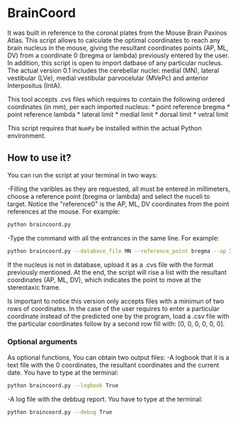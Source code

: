 # BrainCoord

It was built in reference to the coronal plates from the Mouse Brain Paxinos Atlas. This script allows to calculate the optimal coordinates to reach any brain nucleus in the mouse, giving the resultant coordinates points (AP, ML, DV) from a coordinate 0 (bregma or lambda) previously entered by the user. In addition, this script is open to import datbase of any particular nucleus. The actual version 0.1 includes the cerebellar nuclei: medial (MN), lateral vestibular (LVe), medial vestibular parvocelular (MVePc) and anterior Interpositus (IntA).

This tool accepts .cvs files which requires to contain the following ordered coordinates (in mm), per each imported nucleus: 
    * point reference bregma
    * point reference lambda
    * lateral limit 
    * medial limit
    * dorsal limit
    * vetral limit
    
This script requires that `NumPy` be installed within the actual Python environment.

## How to use it?

You can run the script at your terminal in two ways:

-Filling the varibles as they are requested, all must be entered in millimeters, choose a reference point (bregma or lambda) and select the nuceli to target. Notice the "reference0" is the AP, ML, DV coordinates from the point references at the mouse. For example: 

```bash
python braincoord.py
```

-Type the command with all the entrances in the same line. For example:

```bash
python braincoord.py --database_file MN --reference_point bregma --ap 33 --ml 15 --dv 63.7
```

If the nucleus is not in database, upload it as a .cvs file with the format previously mentioned. At the end, the script will rise a list with the resultant coordinates (AP, ML, DV), which indicates the point to move at the stereotaxic frame. 

Is important to notice this version only accepts files with a minimun of two rows of coordinates. In the case of the user  requires to enter a particular coordinate instead of the predicted one by the program, load a .csv file with the particular coordinates follow by a second row fill with: [0, 0, 0, 0, 0, 0]. 

### Optional arguments

As optional functions, You can obtain two output files:
-A logbook that it is a text file with the 0 coordinates, the resultant coordinates and the current date. You have to type at the terminal:

```bash
python braincoord.py --logbook True
```

-A log file with the debbug report. You have to type at the terminal:

```bash
python braincoord.py --debug True
```